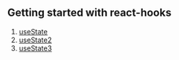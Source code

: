 ## Getting started with react-hooks

1. [useState](https://github.com/kuntiarso/JS-React-Learning/blob/alpha/react-hooks/src/hooks/use-state.js)
2. [useState2](https://github.com/kuntiarso/JS-React-Learning/blob/alpha/react-hooks/src/hooks/use-state-2.js)
2. [useState3](https://github.com/kuntiarso/JS-React-Learning/blob/alpha/react-hooks/src/hooks/use-state-bsc.js)
